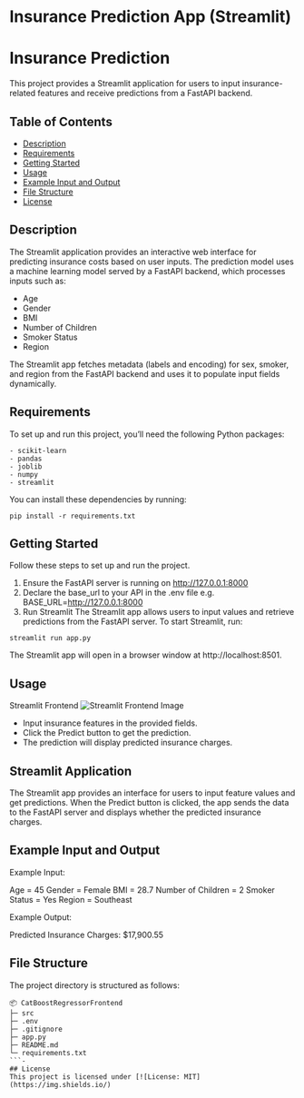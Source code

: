 # Insurance Prediction App (Streamlit)

# Insurance Prediction
This project provides a Streamlit application for users to input insurance-related features and receive predictions from a FastAPI backend.


## Table of Contents
- [Description](#description)
 - [Requirements](#requirements)
 - [Getting Started](#getting-started)
 - [Usage](#usage)
 - [Example Input and Output](#example-input-and-output)
 - [File Structure](#file-structure)
 - [License](#license)

## Description
The Streamlit application provides an interactive web interface for predicting insurance costs based on user inputs. The prediction model uses a machine learning model served by a FastAPI backend, which processes inputs such as:
- Age
- Gender
- BMI
- Number of Children
- Smoker Status
- Region

The Streamlit app fetches metadata (labels and encoding) for sex, smoker, and region from the FastAPI backend and uses it to populate input fields dynamically.

## Requirements
To set up and run this project, you’ll need the following Python packages:
```
- scikit-learn
- pandas
- joblib
- numpy
- streamlit
```
You can install these dependencies by running:
```commandline
pip install -r requirements.txt
```
## Getting Started
Follow these steps to set up and run the project.
1. Ensure the FastAPI server is running on http://127.0.0.1:8000
2. Declare the base_url to your API in the .env file e.g. BASE_URL=http://127.0.0.1:8000
3. Run Streamlit The Streamlit app allows users to input values and retrieve predictions from the FastAPI server. To start Streamlit, run:

```commandline
streamlit run app.py
```
The Streamlit app will open in a browser window at http://localhost:8501.

## Usage
Streamlit Frontend
![Streamlit Frontend Image](src/frontend_app.png)

- Input insurance features in the provided fields.
- Click the Predict button to get the prediction.
- The prediction will display predicted insurance charges.

## Streamlit Application

The Streamlit app provides an interface for users to input feature values and get predictions. When the Predict button is clicked, the app sends the data to the FastAPI server and displays whether the predicted insurance charges.

## Example Input and Output
Example Input:

Age = 45
Gender = Female BMI = 28.7 Number of Children = 2 Smoker Status = Yes
Region = Southeast

Example Output:

Predicted Insurance Charges: $17,900.55

## File Structure

The project directory is structured as follows:
```commandline
📦 CatBoostRegressorFrontend
├─ src
├─ .env
├─ .gitignore
├─ app.py
├─ README.md
└─ requirements.txt
```-
## License
This project is licensed under [![License: MIT](https://img.shields.io/)